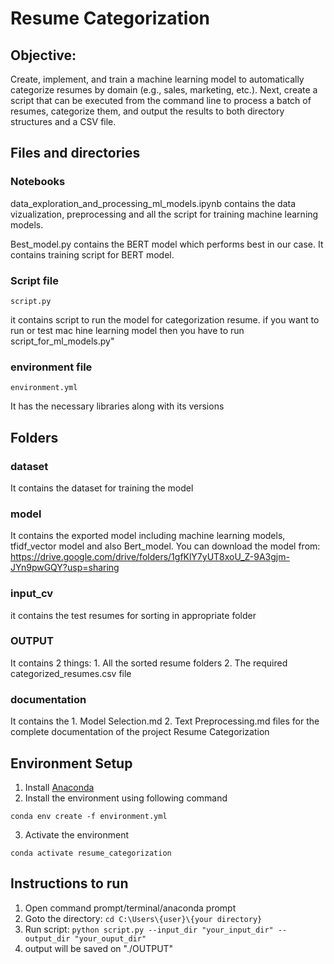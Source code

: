 # Resume Categorization


## Objective: 

Create, implement, and train a machine learning model to automatically categorize resumes by domain (e.g., sales, marketing, etc.). Next, create a script that can be executed from the command line to process a batch of resumes, categorize them, and output the results to both directory structures and a CSV file.

## Files and directories

### Notebooks

data_exploration_and_processing_ml_models.ipynb contains the data vizualization, preprocessing and all the script for training machine learning models.

Best_model.py contains the BERT model which performs best in our case. It contains training script for BERT model.
      
      
### Script file
```
script.py
```
it contains script to run the model for categorization resume. if you want to run or test mac hine learning model then you have to run script_for_ml_models.py"
### environment file
```
environment.yml
```
It has the necessary libraries along with its versions


## Folders

### dataset

It contains the dataset for training the model

### model

It contains the exported model including machine learning models, tfidf_vector model and also Bert_model. You can download the model from: https://drive.google.com/drive/folders/1gfKlY7yUT8xoU_Z-9A3gjm-JYn9pwGQY?usp=sharing

### input_cv
it contains the test resumes for sorting  in appropriate folder

### OUTPUT

It contains 2 things:
                    1. All the sorted resume folders
                    2. The required categorized_resumes.csv file

### documentation

It contains the 1. Model Selection.md 2. Text Preprocessing.md files for the complete documentation of the project Resume Categorization


## Environment Setup

1. Install [Anaconda](https://www.anaconda.com/download/)
2. Install the environment using following command
```
conda env create -f environment.yml
```
3. Activate the environment
```
conda activate resume_categorization
```

## Instructions to run

1. Open command prompt/terminal/anaconda prompt
2. Goto the directory: `cd C:\Users\{user}\{your directory}`
3. Run script: `python script.py --input_dir "your_input_dir" --output_dir "your_ouput_dir"`
4. output will be saved on "./OUTPUT"
